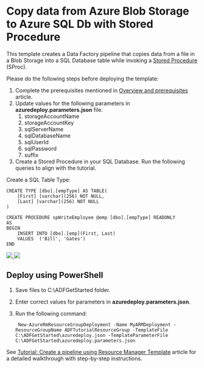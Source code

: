# Copy data from Azure Blob Storage to Azure SQL Db with Stored Procedure
This template creates a Data Factory pipeline that copies data from a file in a Blob Storage into a SQL Database table while invoking a [Stored Procedure](https://azure.microsoft.com/en-us/documentation/articles/data-factory-stored-proc-activity/) (SProc). 

Please do the following steps before deploying the template: 

1. Complete the prerequisites mentioned in [Overview and prerequisites](https://azure.microsoft.com/documentation/articles/data-factory-copy-data-from-azure-blob-storage-to-sql-database/) article.
2. Update values for the following parameters in **azuredeploy.parameters.json** file. 
	1. storageAccountName
	2. storageAccountKey
	3. sqlServerName
	4. sqlDatabaseName
	5. sqlUserId
	6. sqlPassword
	7. suffix
3. Create a Stored Procedure in your SQL Database. Run the following queries to align with the tutorial.

Create a SQL Table Type:

```
CREATE TYPE [dbo].[empType] AS TABLE(
    [First] [varchar](256) NOT NULL,
    [Last] [varchar](256) NOT NULL
)
```

```
CREATE PROCEDURE spWriteEmployee @emp [dbo].[empType] READONLY
AS
BEGIN
	INSERT INTO [dbo].[emp](First, Last)
	VALUES  ('Bill', 'Gates')
END
```

<a href="https://portal.azure.com/#create/Microsoft.Template/uri/https%3A%2F%2Fraw.githubusercontent.com%2FAzure%2Fazure-quickstart-templates%2Fmaster%2F101-data-factory-blob-to-sql%2Fazuredeploy.json" target="_blank">
    <img src="http://azuredeploy.net/deploybutton.png"/>
</a>
<a href="http://armviz.io/#/?load=https%3A%2F%2Fraw.githubusercontent.com%2FAzure%2Fazure-quickstart-templates%2Fmaster%2F101-data-factory-blob-to-sql%2Fazuredeploy.json" target="_blank">
    <img src="http://armviz.io/visualizebutton.png"/>
</a>

## Deploy using PowerShell
1. Save files to C:\ADFGetStarted folder. 
2. Enter correct values for parameters in **azuredeploy.parameters.json**. 
2. Run the following command:
	
		New-AzureRmResourceGroupDeployment -Name MyARMDeployment -ResourceGroupName ADFTutorialResourceGroup -TemplateFile C:\ADFGetStarted\azuredeploy.json -TemplateParameterFile C:\ADFGetStarted\azuredeploy.parameters.json

See [Tutorial: Create a pipeline using Resource Manager Template](https://azure.microsoft.com/documentation/articles/data-factory-copy-activity-tutorial-using-azure-resource-manager-template/?rnd=1#create-data-factory)  article for a detailed walkthrough with step-by-step instructions.






